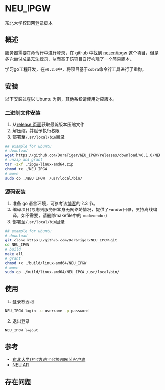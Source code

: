 # NEU_IPGW

东北大学校园网登录脚本

## 概述

服务器需要在命令行中进行登录，在 github 中找到 [neucn/ipgw](https://github.com/neucn/ipgw) 这个项目，但是多次尝试总是无法登录，故而基于该项目自行构建了一个简易版本。

学习go工程开发，在`v0.2.0`中，将项目基于`cobra`命令行工具进行了重构。

## 安装

以下安装过程以 Ubuntu 为例，其他系统请使用对应版本。

### 二进制文件安装

1. 从[release 页面](https://github.com/doratiger/neu_ipgw/releases)获取最新版本压缩文件
2. 解压缩，并赋予执行权限
3. 部署至`/usr/local/bin`目录

```bash
## example for ubuntu
# download
wget https://github.com/DoraTiger/NEU_IPGW/releases/download/v0.1.0/NEU_IPGW-linux-amd64.tar.gz
# unzip and grant
tar -zxf ./ipgw-linux-amd64.zip
chmod +x ./NEU_IPGW
# move
sudo cp ./NEU_IPGW  /usr/local/bin/
```

### 源码安装

1. 准备 go 语言环境，可参考该[博客](https://www.superheaoz.top/2022/10/1036/)的 2.3 节。
2. 编译项目(考虑到服务器本身无网络的情况，提供了vendor目录，支持离线编译，如不需要，请删除makefile中的`-mod=vendor`)
3. 部署至`/usr/local/bin`目录

```bash
## example for ubuntu
# download
git clone https://github.com/DoraTiger/NEU_IPGW.git
cd NEU_IPGW
# build
make all
# grant
chmod +x ./build/linux-amd64/NEU_IPGW
# move
sudo cp ./build/linux-amd64/NEU_IPGW /usr/local/bin/
```

## 使用

1. 登录校园网

```bash
NEU_IPGW login -u username -p password
```

2. 退出登录

```bash
NEU_IPGW logout
```

## 参考

- [东北大学非官方跨平台校园网关客户端](https://github.com/neucn/ipgw)
- [NEU API](https://github.com/neucn/neugo)

## 存在问题

